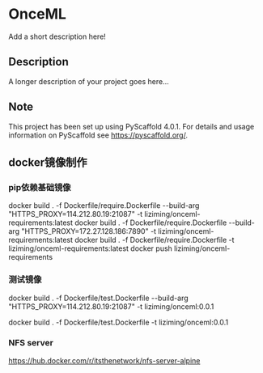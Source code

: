 # OnceML

Add a short description here!


## Description

A longer description of your project goes here...


<!-- pyscaffold-notes -->

## Note

This project has been set up using PyScaffold 4.0.1. For details and usage
information on PyScaffold see https://pyscaffold.org/.

## docker镜像制作
### pip依赖基础镜像
docker build . -f Dockerfile/require.Dockerfile  --build-arg "HTTPS_PROXY=114.212.80.19:21087" -t liziming/onceml-requirements:latest
docker build . -f Dockerfile/require.Dockerfile  --build-arg "HTTPS_PROXY=172.27.128.186:7890" -t liziming/onceml-requirements:latest
docker build . -f Dockerfile/require.Dockerfile   -t liziming/onceml-requirements:latest
docker push liziming/onceml-requirements
### 测试镜像
docker build . -f Dockerfile/test.Dockerfile  --build-arg "HTTPS_PROXY=114.212.80.19:21087" -t liziming/onceml:0.0.1

docker build . -f Dockerfile/test.Dockerfile   -t liziming/onceml:0.0.1
### NFS server
https://hub.docker.com/r/itsthenetwork/nfs-server-alpine